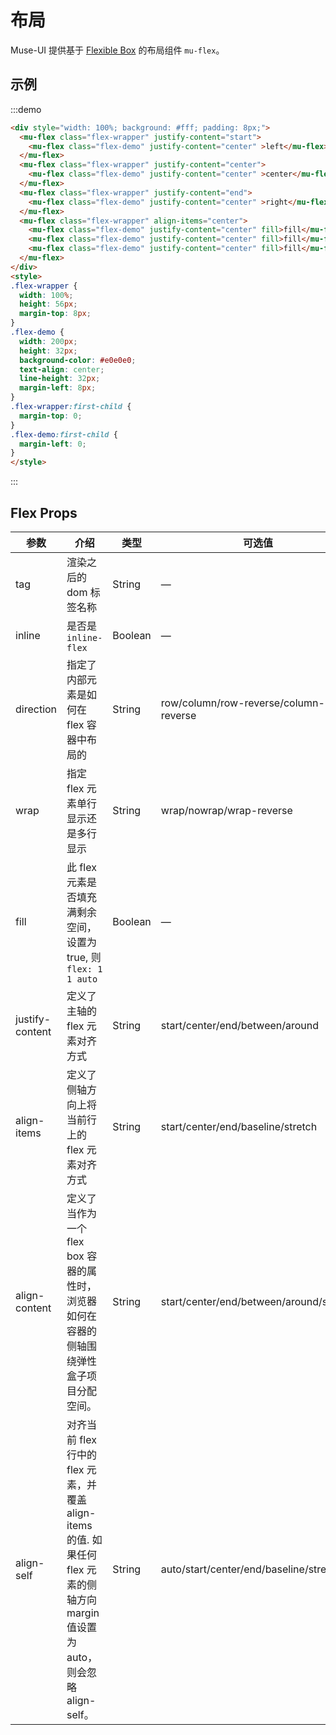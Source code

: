 <style>
.flex-wrapper {
  width: 100%;
  height: 56px;
  margin-top: 8px;
}
.flex-demo {
  width: 200px;
  height: 32px;
  background-color: #e0e0e0;
  text-align: center;
  line-height: 32px;
  margin-left: 8px;
}
.flex-wrapper:first-child {
  margin-top: 0;
}
.flex-demo:first-child {
  margin-left: 0;
}

</style>
# 布局

Muse-UI 提供基于 [Flexible Box](https://developer.mozilla.org/docs/Web/CSS/CSS_Flexible_Box_Layout/Using_CSS_flexible_boxes) 的布局组件 `mu-flex`。

## 示例

:::demo
```html
<div style="width: 100%; background: #fff; padding: 8px;">
  <mu-flex class="flex-wrapper" justify-content="start">
    <mu-flex class="flex-demo" justify-content="center" >left</mu-flex>
  </mu-flex>
  <mu-flex class="flex-wrapper" justify-content="center">
    <mu-flex class="flex-demo" justify-content="center" >center</mu-flex>
  </mu-flex>
  <mu-flex class="flex-wrapper" justify-content="end">
    <mu-flex class="flex-demo" justify-content="center" >right</mu-flex>
  </mu-flex>
  <mu-flex class="flex-wrapper" align-items="center">
    <mu-flex class="flex-demo" justify-content="center" fill>fill</mu-flex>
    <mu-flex class="flex-demo" justify-content="center" fill>fill</mu-flex>
    <mu-flex class="flex-demo" justify-content="center" fill>fill</mu-flex>
  </mu-flex>
</div>
<style>
.flex-wrapper {
  width: 100%;
  height: 56px;
  margin-top: 8px;
}
.flex-demo {
  width: 200px;
  height: 32px;
  background-color: #e0e0e0;
  text-align: center;
  line-height: 32px;
  margin-left: 8px;
}
.flex-wrapper:first-child {
  margin-top: 0;
}
.flex-demo:first-child {
  margin-left: 0;
}
</style>
```
:::

## Flex Props

| 参数 | 介绍 | 类型 | 可选值 | 默认值 |
|------|------|------|------|------|
| tag | 渲染之后的 dom 标签名称 | String | — | div |
| inline | 是否是`inline-flex` | Boolean | — | false |
| direction | 指定了内部元素是如何在 flex 容器中布局的 | String | row/column/row-reverse/column-reverse | row |
| wrap | 指定 flex 元素单行显示还是多行显示 | String | wrap/nowrap/wrap-reverse | nowrap |
| fill | 此 flex 元素是否填充满剩余空间， 设置为 true, 则 `flex: 1 1 auto`  | Boolean | — | false |
| justify-content | 定义了主轴的 flex 元素对齐方式 | String | start/center/end/between/around | start |
| align-items | 定义了侧轴方向上将当前行上的 flex 元素对齐方式 | String | start/center/end/baseline/stretch | start |
| align-content | 定义了当作为一个 flex box 容器的属性时，浏览器如何在容器的侧轴围绕弹性盒子项目分配空间。 | String | start/center/end/between/around/stretch | — |
| align-self | 对齐当前 flex 行中的 flex 元素，并覆盖 align-items 的值. 如果任何 flex 元素的侧轴方向 margin 值设置为 auto，则会忽略 align-self。 | String | auto/start/center/end/baseline/stretch | — |
